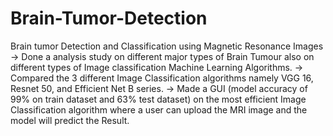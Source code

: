 # Brain-Tumor-Detection
Brain tumor Detection and Classification using Magnetic Resonance Images
-> Done a analysis study on different major types of Brain Tumour also on different
types of Image classification Machine Learning Algorithms.
-> Compared the 3 different Image Classification algorithms namely VGG 16, Resnet
50, and Efficient Net B series.
-> Made a GUI (model accuracy of 99% on train dataset and 63% test dataset) on the
most efficient Image Classification algorithm where a user can upload the MRI image
and the model will predict the Result.
